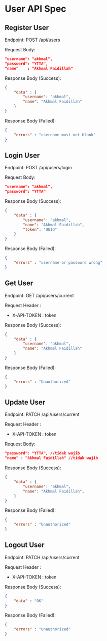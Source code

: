 # User API Spec

## Register User

Endpoint: POST /api/users

Request Body:

``` json
"username": "akhmal",
"password": "YTTA",
"name"    : "Akhmal Faidillah"
```

Response Body (Success):

``` json
{
    "data" : {
        "username": "akhmal",
        "name": "Akhmal Faidillah"
    }
}
```

Response Body (Failed):

```json
{
    "errors" : "username must not blank"
}
```

## Login User

Endpoint: POST /api/users/login

Request Body:

``` json
"username": "akhmal",
"password": "YTTA"
```

Response Body (Success):

``` json
{
    "data" : {
        "username": "akhmal",
        "name": "Akhmal Faidillah",
        "token": "UUID"
    }
}
```

Response Body (Failed):

```json
{
    "errors" : "username or password wrong"
}
```

## Get User

Endpoint: GET /api/users/current

Request Header : 
- X-API-TOKEN : token

Response Body (Success):

``` json
{
    "data" : {
        "username": "akhmal",
        "name": "Akhmal Faidillah"
    }
}
```

Response Body (Failed):

```json
{
    "errors" : "Unauthorized"
}
```

## Update User

Endpoint: PATCH /api/users/current

Request Header :
- X-API-TOKEN : token

Request Body:

``` json
"password": "YTTA", //tidak wajib
"name" : "Akhmal Faidillah" //tidak wajib
```

Response Body (Success):

``` json
{
    "data" : {
        "username": "akhmal",
        "name": "Akhmal Faidillah",
    }
}
```

Response Body (Failed):

```json
{
    "errors" : "Unauthorized"
}
```

## Logout User

Endpoint: PATCH /api/users/current

Request Header :
- X-API-TOKEN : token

Response Body (Success):

``` json
{
    "data" : "OK"
}
```

Response Body (Failed):

```json
{
    "errors" : "Unauthorized"
}
```
